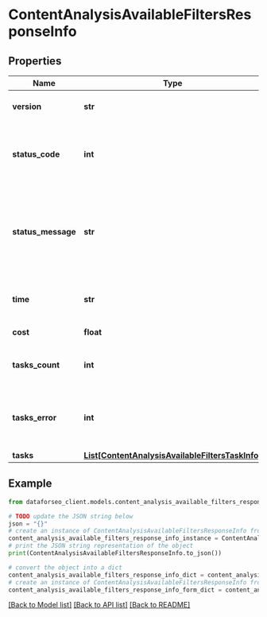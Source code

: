 # ContentAnalysisAvailableFiltersResponseInfo


## Properties

Name | Type | Description | Notes
------------ | ------------- | ------------- | -------------
**version** | **str** | the current version of the API | [optional] 
**status_code** | **int** | general status code you can find the full list of the response codes here | [optional] 
**status_message** | **str** | general informational message you can find the full list of general informational messages here | [optional] 
**time** | **str** | total execution time, seconds | [optional] 
**cost** | **float** | total tasks cost, USD | [optional] 
**tasks_count** | **int** | the number of tasks in the tasks array | [optional] 
**tasks_error** | **int** | the number of tasks in the tasks array returned with an error | [optional] 
**tasks** | [**List[ContentAnalysisAvailableFiltersTaskInfo]**](ContentAnalysisAvailableFiltersTaskInfo.md) |  | [optional] 

## Example

```python
from dataforseo_client.models.content_analysis_available_filters_response_info import ContentAnalysisAvailableFiltersResponseInfo

# TODO update the JSON string below
json = "{}"
# create an instance of ContentAnalysisAvailableFiltersResponseInfo from a JSON string
content_analysis_available_filters_response_info_instance = ContentAnalysisAvailableFiltersResponseInfo.from_json(json)
# print the JSON string representation of the object
print(ContentAnalysisAvailableFiltersResponseInfo.to_json())

# convert the object into a dict
content_analysis_available_filters_response_info_dict = content_analysis_available_filters_response_info_instance.to_dict()
# create an instance of ContentAnalysisAvailableFiltersResponseInfo from a dict
content_analysis_available_filters_response_info_form_dict = content_analysis_available_filters_response_info.from_dict(content_analysis_available_filters_response_info_dict)
```
[[Back to Model list]](../README.md#documentation-for-models) [[Back to API list]](../README.md#documentation-for-api-endpoints) [[Back to README]](../README.md)


